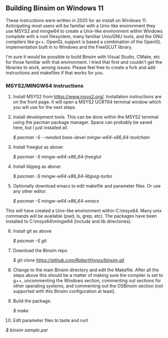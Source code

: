 ## Building Binsim on Windows 11

These instructions were written in 2025 for an install on Windows 11. Anticipating most users will be familiar with a Unix-like environment they use MSYS2 and mingw64 to create a Unix-like environment within Windows complete with a root filesystem, many familiar Unix/GNU tools, and the GNU compilers like g++. OpenGL support is based a combination of the OpenGL implementation built in to Windows and the FreeGLUT library.

I'm sure it would be possible to build Binsim with Visual Studio, CMake, etc for those familiar with that environment. I tried that first and couldn't get the libraries to work, among issues. Please feel free to create a fork and add instructions and makefiles if that works for you.

### MSYS2/MINGW64 Instructions

1. Install MSYS2 from https://www.msys2.org/. Installation instructions are on the front page. It will open a MSYS2 UCRT64 terminal window which you will use for the next steps.

2. Install development tools. This can be done within the MSYS2 terminal using the pacman package manager. Space can probably be saved here, but I just installed all.

   *$ pacman -S --needed base-devel mingw-w64-x86_64-toolchain*

3. Install freeglut as above:

   *$ pacman -S mingw-w64-x86_64-freeglut*

4. Install libjpeg as above:

   *$ pacman -S mingw-w64-x86_64-libjpeg-turbo*

5. Optionally download emacs to edit makefile and parameter files. Or use any other editor.

   *$ pacman -S mingw-w64-x86_64-emacs*

This will have created a Unix-like environment within C:\msys64. Many unix commands will be available (pwd, ls, grep, etc). The packages have been installed to C:\msys64\mingw64 (include and lib directories).

6. Install git as above

   *$ pacman -S git*

7. Download the Binsim repo

   *$ git clone https://github.com/RobertHynes/binsim.git*

8. Change to the main Binsim directory and edit the Makefile. After all the steps above this should be a matter of making sure the compiler is set to g++, uncommenting the Windows section, commenting out sections for other operating systems, and commenting out the OSBinsim section (not supported with this Binsim configuration at least). 

9. Build the package.

   *$ make*

10. Edit parameter files to taste and run!

   *$ binsim sample.par*



